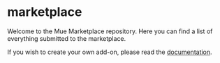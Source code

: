 # marketplace
Welcome to the Mue Marketplace repository. Here you can find a list of everything submitted to the marketplace.

If you wish to create your own add-on, please read the [documentation](https://docs.muetab.com/marketplace/introduction).
